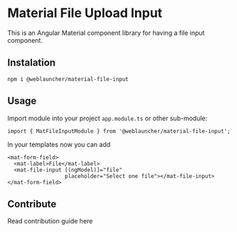 # Material File Upload Input

This is an Angular Material component library for having a file input component.

## Instalation

`npm i @weblauncher/material-file-input`

## Usage

Import module into your project `app.module.ts` or other sub-module:

```
import { MatFileInputModule } from '@weblauncher/material-file-input';
```

In your templates now you can add

```
<mat-form-field>
  <mat-label>File</mat-label>
  <mat-file-input [(ngModel)]="file" 
                  placeholder="Select one file"></mat-file-input>
</mat-form-field>
```

## Contribute

Read contribution guide here
